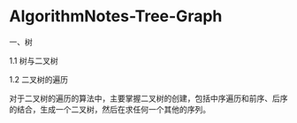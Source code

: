 # AlgorithmNotes-Tree-Graph

一、树

1.1 树与二叉树

1.2 二叉树的遍历

对于二叉树的遍历的算法中，主要掌握二叉树的创建，包括中序遍历和前序、后序的结合，生成一个二叉树，然后在求任何一个其他的序列。
